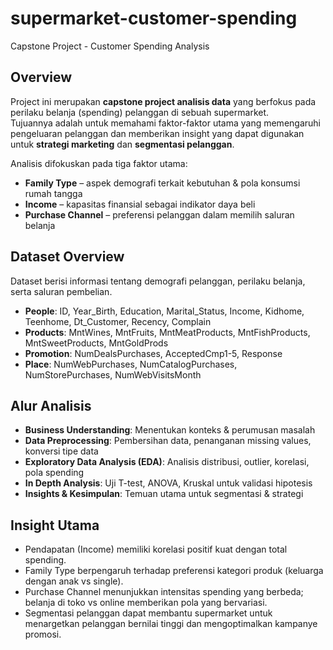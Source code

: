 # supermarket-customer-spending
Capstone Project - Customer Spending Analysis

## Overview
Project ini merupakan **capstone project analisis data** yang berfokus pada perilaku belanja (spending) pelanggan di sebuah supermarket.  
Tujuannya adalah untuk memahami faktor-faktor utama yang memengaruhi pengeluaran pelanggan dan memberikan insight yang dapat digunakan untuk **strategi marketing** dan **segmentasi pelanggan**.

Analisis difokuskan pada tiga faktor utama:  
- **Family Type** – aspek demografi terkait kebutuhan & pola konsumsi rumah tangga  
- **Income** – kapasitas finansial sebagai indikator daya beli  
- **Purchase Channel** – preferensi pelanggan dalam memilih saluran belanja  

## Dataset Overview
Dataset berisi informasi tentang demografi pelanggan, perilaku belanja, serta saluran pembelian.
- **People**:
ID, Year_Birth, Education, Marital_Status, Income, Kidhome, Teenhome, Dt_Customer, Recency, Complain
- **Products**:
MntWines, MntFruits, MntMeatProducts, MntFishProducts, MntSweetProducts, MntGoldProds
- **Promotion**:
NumDealsPurchases, AcceptedCmp1-5, Response
- **Place**:
NumWebPurchases, NumCatalogPurchases, NumStorePurchases, NumWebVisitsMonth

## Alur Analisis
- **Business Understanding**:
Menentukan konteks & perumusan masalah
- **Data Preprocessing**:
Pembersihan data, penanganan missing values, konversi tipe data
- **Exploratory Data Analysis (EDA)**:
Analisis distribusi, outlier, korelasi, pola spending
- **In Depth Analysis**:
Uji T-test, ANOVA, Kruskal untuk validasi hipotesis
- **Insights & Kesimpulan**:
Temuan utama untuk segmentasi & strategi

## Insight Utama
- Pendapatan (Income) memiliki korelasi positif kuat dengan total spending.
- Family Type berpengaruh terhadap preferensi kategori produk (keluarga dengan anak vs single).
- Purchase Channel menunjukkan intensitas spending yang berbeda; belanja di toko vs online memberikan pola yang bervariasi.
- Segmentasi pelanggan dapat membantu supermarket untuk menargetkan pelanggan bernilai tinggi dan mengoptimalkan kampanye promosi.
